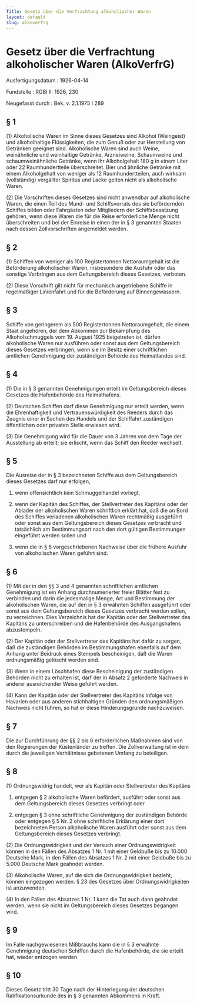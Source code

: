 ```yaml
---
Title: Gesetz über die Verfrachtung alkoholischer Waren
layout: default
slug: alkoverfrg
---
```


# Gesetz über die Verfrachtung alkoholischer Waren (AlkoVerfrG)

Ausfertigungsdatum
:   1926-04-14

Fundstelle
:   RGBl II: 1926, 230

Neugefasst durch
:   Bek. v. 2.1.1975 I 289


## § 1

(1) Alkoholische Waren im Sinne dieses Gesetzes sind Alkohol
(Weingeist) und alkoholhaltige Flüssigkeiten, die zum Genuß oder zur
Herstellung von Getränken geeignet sind. Alkoholische Waren sind auch
Weine, weinähnliche und weinhaltige Getränke, Arzneiweine, Schaumweine
und schaumweinähnliche Getränke, wenn ihr Alkoholgehalt 180 g in einem
Liter oder 22 Raumhundertteile überschreitet. Bier und ähnliche
Getränke mit einem Alkoholgehalt von weniger als 12 Raumhundertteilen,
auch wirksam (vollständig) vergällter Spiritus und Lacke gelten nicht
als alkoholische Waren.

(2) Die Vorschriften dieses Gesetzes sind nicht anwendbar auf
alkoholische Waren, die einen Teil des Mund- und Schiffsvorrats des
sie befördernden Schiffes bilden oder Fahrgästen oder Mitgliedern der
Schiffsbesatzung gehören, wenn diese Waren die für die Reise
erforderliche Menge nicht überschreiten und bei der Einreise in einen
der in § 3 genannten Staaten nach dessen Zollvorschriften angemeldet
werden.


## § 2

(1) Schiffen von weniger als 100 Registertonnen Nettoraumgehalt ist
die Beförderung alkoholischer Waren, insbesondere die Ausfuhr oder das
sonstige Verbringen aus dem Geltungsbereich dieses Gesetzes, verboten.

(2) Diese Vorschrift gilt nicht für mechanisch angetriebene Schiffe in
regelmäßiger Linienfahrt und für die Beförderung auf Binnengewässern.


## § 3

Schiffe von geringerem als 500 Registertonnen Nettoraumgehalt, die
einem Staat angehören, der dem Abkommen zur Bekämpfung des
Alkoholschmuggels vom 19. August 1925 beigetreten ist, dürfen
alkoholische Waren nur ausführen oder sonst aus dem Geltungsbereich
dieses Gesetzes verbringen, wenn sie im Besitz einer schriftlichen
amtlichen Genehmigung der zuständigen Behörde des Heimatlandes sind.


## § 4

(1) Die in § 3 genannten Genehmigungen erteilt im Geltungsbereich
dieses Gesetzes die Hafenbehörde des Heimathafens.

(2) Deutschen Schiffen darf diese Genehmigung nur erteilt werden, wenn
die Ehrenhaftigkeit und Vertrauenswürdigkeit des Reeders durch das
Zeugnis einer in Sachen des Handels und der Schiffahrt zuständigen
öffentlichen oder privaten Stelle erwiesen wird.

(3) Die Genehmigung wird für die Dauer von 3 Jahren von dem Tage der
Ausstellung ab erteilt; sie erlischt, wenn das Schiff den Reeder
wechselt.


## § 5

Die Ausreise der in § 3 bezeichneten Schiffe aus dem Geltungsbereich
dieses Gesetzes darf nur erfolgen,

1.  wenn offensichtlich kein Schmuggelhandel vorliegt,


2.  wenn der Kapitän des Schiffes, der Stellvertreter des Kapitäns oder
    der Ablader der alkoholischen Waren schriftlich erklärt hat, daß die
    an Bord des Schiffes verladenen alkoholischen Waren rechtmäßig
    ausgeführt oder sonst aus dem Geltungsbereich dieses Gesetzes
    verbracht und tatsächlich am Bestimmungsort nach den dort gültigen
    Bestimmungen eingeführt werden sollen und


3.  wenn die in § 6 vorgeschriebenen Nachweise über die frühere Ausfuhr
    von alkoholischen Waren geführt sind.





## § 6

(1) Mit der in den §§ 3 und 4 genannten schriftlichen amtlichen
Genehmigung ist ein Anhang durchnumerierter freier Blätter fest zu
verbinden und darin die jedesmalige Menge, Art und Bestimmung der
alkoholischen Waren, die auf den in § 3 erwähnten Schiffen ausgeführt
oder sonst aus dem Geltungsbereich dieses Gesetzes verbracht werden
sollen, zu verzeichnen. Dies Verzeichnis hat der Kapitän oder der
Stellvertreter des Kapitäns zu unterschreiben und die Hafenbehörde des
Ausgangshafens abzustempeln.

(2) Der Kapitän oder der Stellvertreter des Kapitäns hat dafür zu
sorgen, daß die zuständigen Behörden im Bestimmungshafen ebenfalls auf
dem Anhang unter Beidruck eines Stempels bescheinigen, daß die Waren
ordnungsmäßig gelöscht worden sind.

(3) Wenn in einem Löschhafen diese Bescheinigung der zuständigen
Behörden nicht zu erhalten ist, darf der in Absatz 2 geforderte
Nachweis in anderer ausreichender Weise geführt werden.

(4) Kann der Kapitän oder der Stellvertreter des Kapitäns infolge von
Havarien oder aus anderen stichhaltigen Gründen den ordnungsmäßigen
Nachweis nicht führen, so hat er diese Hinderungsgründe nachzuweisen.


## § 7

Die zur Durchführung der §§ 2 bis 6 erforderlichen Maßnahmen sind von
den Regierungen der Küstenländer zu treffen. Die Zollverwaltung ist in
dem durch die jeweiligen Verhältnisse gebotenen Umfang zu beteiligen.


## § 8

(1) Ordnungswidrig handelt, wer als Kapitän oder Stellvertreter des
Kapitäns

1.  entgegen § 2 alkoholische Waren befördert, ausführt oder sonst aus dem
    Geltungsbereich dieses Gesetzes verbringt oder


2.  entgegen § 3 ohne schriftliche Genehmigung der zuständigen Behörde
    oder entgegen § 5 Nr. 2 ohne schriftliche Erklärung einer dort
    bezeichneten Person alkoholische Waren ausführt oder sonst aus dem
    Geltungsbereich dieses Gesetzes verbringt.




(2) Die Ordnungswidrigkeit und der Versuch einer Ordnungswidrigkeit
können in den Fällen des Absatzes 1 Nr. 1 mit einer Geldbuße bis zu
10\.000 Deutsche Mark, in den Fällen des Absatzes 1 Nr. 2 mit einer
Geldbuße bis zu 5.000 Deutsche Mark geahndet werden.

(3) Alkoholische Waren, auf die sich die Ordnungswidrigkeit bezieht,
können eingezogen werden. § 23 des Gesetzes über Ordnungswidrigkeiten
ist anzuwenden.

(4) In den Fällen des Absatzes 1 Nr. 1 kann die Tat auch dann geahndet
werden, wenn sie nicht im Geltungsbereich dieses Gesetzes begangen
wird.


## § 9

Im Falle nachgewiesenen Mißbrauchs kann die in § 3 erwähnte
Genehmigung deutschen Schiffen durch die Hafenbehörde, die sie erteilt
hat, wieder entzogen werden.


## § 10

Dieses Gesetz tritt 30 Tage nach der Hinterlegung der deutschen
Ratifikationsurkunde des in § 3 genannten Abkommens in Kraft.

